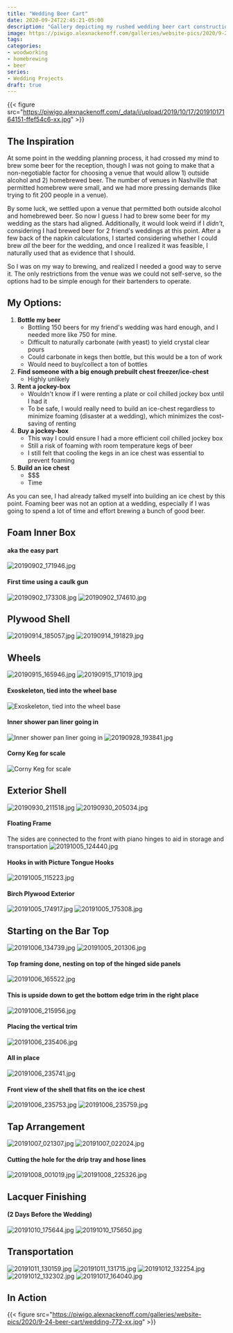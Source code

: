 ```yaml
---
title: "Wedding Beer Cart"
date: 2020-09-24T22:45:21-05:00
description: "Gallery depicting my rushed wedding beer cart construction"
image: https://piwigo.alexnackenoff.com/galleries/website-pics/2020/9-24-beer-cart/wedding-772-crop.jpg
tags:
categories:
- woodworking
- homebrewing
- beer
series:
- Wedding Projects
draft: true
---
```

{{< figure src="https://piwigo.alexnackenoff.com/_data/i/upload/2019/10/17/20191017164151-ffef54c6-xx.jpg" >}}
## The Inspiration
At some point in the wedding planning process, it had crossed my mind to brew some beer for the reception, though I was not going to make that a non-negotiable factor for choosing a venue that would allow 1) outside alcohol and 2) homebrewed beer. The number of venues in Nashville that permitted homebrew were small, and we had more pressing demands (like trying to fit 200 people in a venue).

By some luck, we settled upon a venue that permitted both outside alcohol and homebrewed beer. So now I guess I had to brew some beer for my wedding as the stars had aligned. Additionally, it would look weird if I *didn't*, considering I had brewed beer for 2 friend's weddings at this point. After a few back of the napkin calculations, I started considering whether I could brew *all* the beer for the wedding, and once I realized it was feasible, I naturally used that as evidence that I should.

So I was on my way to brewing, and realized I needed a good way to serve it. The only restrictions from the venue was we could not self-serve, so the options had to be simple enough for their bartenders to operate.

## My Options:
1.  **Bottle my beer**
    * Bottling 150 beers for my friend's wedding was hard enough, and I needed more like 750 for mine.
    * Difficult to naturally carbonate (with yeast) to yield crystal clear pours
    * Could carbonate in kegs then bottle, but this would be a ton of work
    * Would need to buy/collect a ton of bottles
2.  **Find someone with a big enough prebuilt chest freezer/ice-chest**
    * Highly unlikely
3.  **Rent a jockey-box**
    * Wouldn't know if I were renting a plate or coil chilled jockey box until I had it
    * To be safe, I would really need to build an ice-chest regardless to minimize foaming (disaster at a wedding), which minimizes the cost-saving of renting
4.  **Buy a jockey-box**
    * This way I could ensure I had a more efficient coil chilled jockey box
    * Still a risk of foaming with room temperature kegs of beer
    * I still felt that cooling the kegs in an ice chest was essential to prevent foaming
5.  **Build an ice chest**
    * $$$
    * Time

As you can see, I had already talked myself into building an ice chest by this point. Foaming beer was not an option at a wedding, especially if I was going to spend a lot of time and effort brewing a bunch of good beer.

## Foam Inner Box

#### aka the easy part
<img src='https://piwigo.alexnackenoff.com/_data/i/upload/2019/10/18/20191018142658-a7c5d799-la.jpg' alt='20190902_171946.jpg'/>

#### First time using a caulk gun
<img src='https://piwigo.alexnackenoff.com/_data/i/upload/2019/10/18/20191018142650-d5baacf6-la.jpg' alt='20190902_173308.jpg'/>

<img src='https://piwigo.alexnackenoff.com/_data/i/upload/2019/10/18/20191018142647-eab745dc-la.jpg' alt='20190902_174610.jpg'/>

## Plywood Shell
<img src='https://piwigo.alexnackenoff.com/_data/i/upload/2019/10/18/20191018142752-3cd56cb7-la.jpg' alt='20190914_185057.jpg'/>
<img src='https://piwigo.alexnackenoff.com/_data/i/upload/2019/10/18/20191018142748-99dc4aea-la.jpg' alt='20190914_191829.jpg'/>

## Wheels
<img src='https://piwigo.alexnackenoff.com/_data/i/upload/2019/10/18/20191018142717-06907edb-la.jpg' alt='20190915_165946.jpg'/>
<img src='https://piwigo.alexnackenoff.com/_data/i/upload/2019/10/18/20191018142740-2919013c-la.jpg' alt='20190915_171019.jpg'/>

#### Exoskeleton, tied into the wheel base
<img src='https://piwigo.alexnackenoff.com/_data/i/upload/2019/10/18/20191018142709-cab3a510-la.jpg' alt='Exoskeleton, tied into the wheel base'/>

#### Inner shower pan liner going in
<img src='https://piwigo.alexnackenoff.com/_data/i/upload/2019/10/18/20191018142705-7e9faf93-la.jpg' alt='Inner shower pan liner going in'/>


<img src='https://piwigo.alexnackenoff.com/_data/i/upload/2019/10/18/20191018142701-4dc5fbd1-la.jpg' alt='20190928_193841.jpg'/>

#### Corny Keg for scale
<img src='https://piwigo.alexnackenoff.com/_data/i/upload/2019/10/18/20191018145322-6992945c-la.jpg' alt='Corny Keg for scale'/>

## Exterior Shell
<img src='https://piwigo.alexnackenoff.com/_data/i/upload/2019/10/18/20191018145311-52f30490-la.jpg' alt='20190930_211518.jpg'/>
<img src='https://piwigo.alexnackenoff.com/_data/i/upload/2019/10/18/20191018145317-d173f77c-la.jpg' alt='20190930_205034.jpg'/>

#### Floating Frame
The sides are connected to the front with piano hinges to aid in storage and transportation
<img src='https://piwigo.alexnackenoff.com/_data/i/upload/2019/10/18/20191018145332-4c816924-la.jpg' alt='20191005_124440.jpg'/>

#### Hooks in with Picture Tongue Hooks
<img src='https://piwigo.alexnackenoff.com/_data/i/upload/2019/10/18/20191018145327-70a8f74e-la.jpg' alt='20191005_115223.jpg'/>

#### Birch Plywood Exterior
<img src='https://piwigo.alexnackenoff.com/_data/i/upload/2019/10/18/20191018145338-65343b65-la.jpg' alt='20191005_174917.jpg'/>

<img src='https://piwigo.alexnackenoff.com/_data/i/upload/2019/10/18/20191018145343-773bf432-la.jpg' alt='20191005_175308.jpg'/>

## Starting on the Bar Top
<img src='https://piwigo.alexnackenoff.com/_data/i/upload/2019/10/18/20191018145731-c7a26053-la.jpg' alt='20191006_134739.jpg'/>

<img src='https://piwigo.alexnackenoff.com/_data/i/upload/2019/10/18/20191018145348-41ce4c4d-la.jpg' alt='20191005_201306.jpg'/>

#### Top framing done, nesting on top of the hinged side panels
<img src='https://piwigo.alexnackenoff.com/_data/i/upload/2019/10/18/20191018145736-16ce0bb1-la.jpg' alt='20191006_165522.jpg'/>

#### This is upside down to get the bottom edge trim in the right place
<img src='https://piwigo.alexnackenoff.com/_data/i/upload/2019/10/18/20191018145742-9672fdbf-la.jpg' alt='20191006_215956.jpg'/>

#### Placing the vertical trim
<img src='https://piwigo.alexnackenoff.com/_data/i/upload/2019/10/18/20191018145748-b11aff01-la.jpg' alt='20191006_235406.jpg'/>

#### All in place
<img src='https://piwigo.alexnackenoff.com/_data/i/upload/2019/10/18/20191018145754-985844b3-la.jpg' alt='20191006_235741.jpg'/>

#### Front view of the shell that fits on the ice chest
<img src='https://piwigo.alexnackenoff.com/_data/i/upload/2019/10/18/20191018145759-3f622d2e-la.jpg' alt='20191006_235753.jpg'/>
<img src='https://piwigo.alexnackenoff.com/_data/i/upload/2019/10/18/20191018145804-b47ee749-la.jpg' alt='20191006_235759.jpg'/>

## Tap Arrangement
<img src='https://piwigo.alexnackenoff.com/_data/i/upload/2019/10/18/20191018150002-ff3c8220-la.jpg' alt='20191007_021307.jpg'/>

<img src='https://piwigo.alexnackenoff.com/_data/i/upload/2019/10/18/20191018150007-128b2ed0-la.jpg' alt='20191007_022024.jpg'/>

#### Cutting the hole for the drip tray and hose lines
<img src='https://piwigo.alexnackenoff.com/_data/i/upload/2019/10/18/20191018150012-9080966f-la.jpg' alt='20191008_001019.jpg'/>
<img src='https://piwigo.alexnackenoff.com/_data/i/upload/2019/10/18/20191018150017-37e570b3-la.jpg' alt='20191008_225326.jpg'/>

## Lacquer Finishing
#### (2 Days Before the Wedding)
<img src='https://piwigo.alexnackenoff.com/_data/i/upload/2019/10/18/20191018150022-0c673bd9-la.jpg' alt='20191010_175644.jpg'/>
<img src='https://piwigo.alexnackenoff.com/_data/i/upload/2019/10/18/20191018150027-9c86a4c7-la.jpg' alt='20191010_175650.jpg'/>

## Transportation
<img src='https://piwigo.alexnackenoff.com/_data/i/upload/2019/10/18/20191018150110-fc3fd809-la.jpg' alt='20191011_130159.jpg'/>
<img src='https://piwigo.alexnackenoff.com/_data/i/upload/2019/10/18/20191018150116-0e1d1353-la.jpg' alt='20191011_131715.jpg'/>
<img src='https://piwigo.alexnackenoff.com/_data/i/upload/2019/10/18/20191018150121-c118916f-la.jpg' alt='20191012_132254.jpg'/>
<img src='https://piwigo.alexnackenoff.com/_data/i/upload/2019/10/18/20191018150126-d87e48cc-la.jpg' alt='20191012_132302.jpg'/>
<img src='https://piwigo.alexnackenoff.com/_data/i/upload/2019/10/17/20191017164151-ffef54c6-la.jpg' alt='20191017_164040.jpg'/>

## In Action
{{< figure src="https://piwigo.alexnackenoff.com/galleries/website-pics/2020/9-24-beer-cart/wedding-772-xx.jpg" >}}

